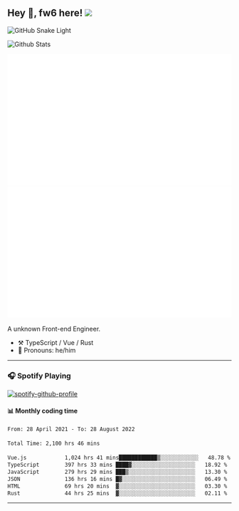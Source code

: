## Hey 👋, fw6 here! <img src="https://github.githubassets.com/images/mona-whisper.gif" height="24" />

![GitHub Snake Light](ocean.gif?color_snake=orange&color_dots=#bfd6f6,#8dbdff,#64a1f4,#4b91f1,#3c7dd9)

![Github Stats](https://github-readme-stats.vercel.app/api?username=fw6&bg_color=30,e96443,904e95&title_color=fff&text_color=fff)

![](https://raw.githubusercontent.com/fw6/github-stats-transparent/output/generated/overview.svg)
![](https://raw.githubusercontent.com/fw6/github-stats-transparent/output/generated/languages.svg)


A unknown Front-end Engineer.

-   :hammer_and_pick: TypeScript / Vue / Rust
-   :man: Pronouns: he/him

---

### 🎧 Spotify Playing

<!-- ![spotify-github-profile](/img/default.svg) -->

[![spotify-github-profile](https://spotify-github-profile.vercel.app/api/view?uid=r6wn4hdvypv0lkzyrj0e0pjct&cover_image=true&theme=default&bar_color=53b14f&bar_color_cover=true)](https://github.com/kittinan/spotify-github-profile)
#### :bar_chart: Monthly coding time

<!--START_SECTION:waka-->

```text
From: 28 April 2021 - To: 28 August 2022

Total Time: 2,100 hrs 46 mins

Vue.js            1,024 hrs 41 mins████████████▒░░░░░░░░░░░░   48.78 %
TypeScript        397 hrs 33 mins ████▓░░░░░░░░░░░░░░░░░░░░   18.92 %
JavaScript        279 hrs 29 mins ███▒░░░░░░░░░░░░░░░░░░░░░   13.30 %
JSON              136 hrs 16 mins █▓░░░░░░░░░░░░░░░░░░░░░░░   06.49 %
HTML              69 hrs 20 mins  ▓░░░░░░░░░░░░░░░░░░░░░░░░   03.30 %
Rust              44 hrs 25 mins  ▓░░░░░░░░░░░░░░░░░░░░░░░░   02.11 %
```

<!--END_SECTION:waka-->

---
